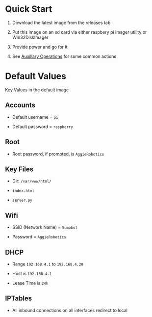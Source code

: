 # Quick Start

1. Download the latest image from the releases tab 

1. Put this image on an sd card via either raspbery pi imager utility or Win32DiskImager

1. Provide power and go for it

1. See [Auxillary Operations](AuxillaryOperations.md) for some common actions

# Default Values

Key Values in the default image

## Accounts

* Default username = `pi`

* Default password = `raspberry`

## Root

* Root password, if prompted, is `AggieRobotics`

## Key Files

* Dir: `/var/www/html/`

* `index.html`

* `server.py`

## Wifi

* SSID (Network Name) = `Sumobot`

* Password = `AggieRobotics`

## DHCP

* Range `192.168.4.1` to `192.168.4.20`

* Host is `192.168.4.1`

* Lease Time is `24h`

## IPTables

* All inbound connections on all interfaces redirect to local
